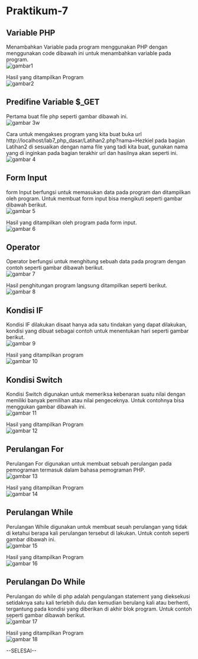# Praktikum-7
## Variable PHP
Menambahkan Variable pada program menggunakan PHP dengan menggunakan code dibawah ini untuk menambahkan variable pada program.<br>
![gambar1](screenshot/phpdasar.png)
<br>

Hasil yang ditampilkan Program<br>
![gambar2](screenshot/Belajarphpdasar.png)
<br>

## Predifine Variable $_GET
Pertama buat file php seperti gambar dibawah ini.<br>
![gambar 3](screenshot/predifine.png)w
<br>

Cara untuk mengakses program yang kita buat buka url http://localhost/lab7_php_dasar/Latihan2.php?nama=Hezkiel pada bagian Latihan2 di sesuaikan dengan nama file yang tadi kita buat, gunakan nama yang di inginkan pada bagian terakhir url dan hasilnya akan seperti ini.<br>
![gambar 4](screenshot/Predifineoutput.png)
<br>

## Form Input
form Input berfungsi untuk memasukan data pada program dan ditampilkan oleh program. Untuk membuat form input bisa mengikuti seperti gambar dibawah berikut.<br>
![gambar 5](screenshot/forminput.png)
<br>

Hasil yang ditampilkan oleh program pada form input.<br>
![gambar 6](screenshot/FormInputoutput.png)
<br>

## Operator
Operator berfungsi untuk menghitung sebuah data pada program dengan contoh seperti gambar dibawah berikut.<br>
![gambar 7](screenshot/Operator.png)
<br>

Hasil penghitungan program langsung ditampilkan seperti berikut.<br>
![gambar 8](screenshot/Operatoroutput.png)
<br>

## Kondisi IF
Kondisi IF dilakukan disaat hanya ada satu tindakan yang dapat dilakukan, kondisi yang dibuat sebagai contoh untuk menentukan hari seperti gambar berikut.<br>
![gambar 9](screenshot/KondisiIF.png)
<br>

Hasil yang ditampilkan program<br>
![gambar 10](screenshot/KondisiIFoutput.png)
<br>

## Kondisi Switch
Kondisi Switch digunakan untuk memeriksa kebenaran suatu nilai dengan memiliki banyak pemilihan atau nilai pengeceknya. Untuk contohnya bisa menggukan gambar dibawah ini.<br>
![gambar 11](screenshot/KondisiSwitch.png)
<br>

Hasil yang ditampilkan Program<br>
![gambar 12](screenshot/KondisiSwitchoutput.png)
<br>

## Perulangan For
Perulangan For digunakan untuk membuat sebuah perulangan pada pemograman termasuk dalam bahasa pemograman PHP.<br>
![gambar 13](screenshot/PerulanganFor.png)
<br>

Hasil yang ditampilkan Program<br>
![gambar 14](screenshot/PerulanganForoutput.png)
<br>

## Perulangan While
Perulangan While digunakan untuk membuat seuah perulangan yang tidak di ketahui berapa kali perulangan tersebut di lakukan. Untuk contoh seperti gambar dibawah ini.<br>
![gambar 15](screenshot/PerulanganWhile.png)
<br>

Hasil yang ditampilkan Program<br>
![gambar 16](screenshot/PerulanganWhileoutput.png)
<br>

## Perulangan Do While
Perulangan do while di php adalah pengulangan statement yang dieksekusi setidaknya satu kali terlebih dulu dan kemudian berulang kali atau berhenti, tergantung pada kondisi yang diberikan di akhir blok program. Untuk contoh seperti gambar dibawah berikut.<br>
![gambar 17](screenshot/PerulanganDoWhile.png)
<br>

Hasil yang ditampilkan Program<br>
![gambar 18](screenshot/PerulanganWhileoutput.png)

--SELESAI--